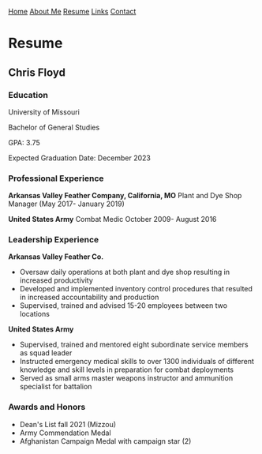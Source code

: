 [Home](README.md) 
[About Me](AboutMe.md) [Resume](Resume.md) [Links](links.md) [Contact](contact.md)
# Resume
## Chris Floyd

### Education
 
 University of Missouri 
 
 Bachelor of General Studies
 
 GPA: 3.75
 
 Expected Graduation Date: December 2023
### Professional Experience
**Arkansas Valley Feather Company, California, MO** 
Plant and Dye Shop Manager (May 2017- January 2019)

**United States Army**
Combat Medic October 2009- August 2016

### Leadership Experience
**Arkansas Valley Feather Co.**

 - Oversaw daily operations at both plant and dye shop resulting in increased productivity
 - Developed and implemented inventory control procedures that resulted in increased accountability and production
 - Supervised, trained and advised 15-20 employees between two locations  

**United States Army**

 - Supervised, trained and mentored eight subordinate service members as squad leader
 - Instructed emergency medical skills to over 1300 individuals of different knowledge and skill levels in preparation for combat deployments
 - Served as small arms master weapons instructor and ammunition specialist for battalion
 
 ### Awards and Honors
 
 - Dean's List fall 2021 (Mizzou)
 - Army Commendation Medal
 - Afghanistan Campaign Medal with campaign star (2)

